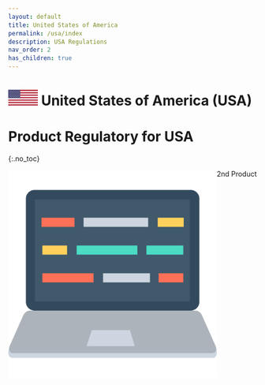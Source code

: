 ```yaml
---
layout: default
title: United States of America 
permalink: /usa/index
description: USA Regulations
nav_order: 2
has_children: true
---
```


<h1> 
<img src="../../assets/images/country-flag/usa-flag.png" style="width: 60px"/>
United States of America (USA) </h1>

# Product Regulatory for USA
{:.no_toc}
 
<div style="display: grid; grid-template-columns: auto auto">
  <div class="grid-item">
    <a href="./laptop">
        <img src="../../assets/images/icons/laptop.png" alt="Laptop" class="center-thirty">
    </a>
  </div>
  <div class="grid-item">2nd Product</div>
</div>